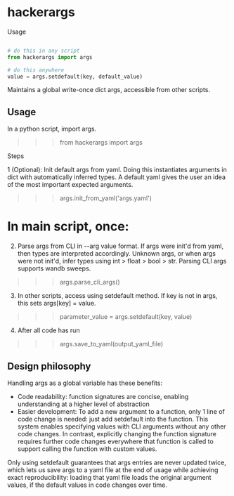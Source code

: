 # hackerargs

Usage

```python

# do this in any script
from hackerargs import args

# do this anywhere
value = args.setdefault(key, default_value)

```

Maintains a global write-once dict args, accessible from other scripts.

Usage
-----
In a python script, import args.
>>> from hackerargs import args

Steps

1 (Optional): Init default args from yaml. Doing this instantiates
    arguments in dict with automatically inferred types. 
    A default yaml gives the user an idea of the most important 
    expected arguments.
>>> args.init_from_yaml('args.yaml')

# In main script, once:

2. Parse args from CLI in --arg value format. 
    If args were init'd from yaml, then types are interpreted accordingly. 
    Unknown args, or when args were not init'd, infer types using
    int > float > bool > str.
    Parsing CLI args supports wandb sweeps.
>>> args.parse_cli_args()

3. In other scripts, access using setdefault method.
    If key is not in args, this sets args[key] = value.
>>> parameter_value = args.setdefault(key, value)

4. After all code has run
>>> args.save_to_yaml(output_yaml_file)

Design philosophy
-----------------
Handling args as a global variable has these benefits:
+ Code readability: function signatures are concise, enabling understanding
    at a higher level of abstraction
+ Easier development: To add a new argument to a function, only 1 line of
    code change is needed: just add setdefault into the function. 
    This system enables specifying values with CLI arguments without any 
    other code changes. In contrast, explicitly changing the function
    signature requires further code changes everywhere that function is called
    to support calling the function with custom values.

Only using setdefault guarantees that args entries are never updated
twice, which lets us save args to a yaml file at the end of usage
while achieving exact reproducibility: loading that yaml file loads
the original argument values, if the default values in code changes over
time.